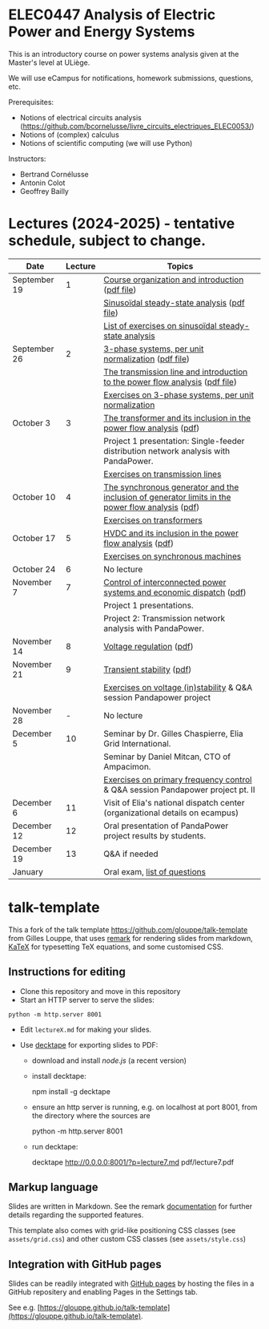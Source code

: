 # ELEC0447 Analysis of Electric Power and Energy Systems

This is an introductory course on power systems analysis given at the Master's level at ULiège.

We will use eCampus for notifications, homework submissions, questions, etc. 

Prerequisites: 
 - Notions of electrical circuits analysis (https://github.com/bcornelusse/livre_circuits_electriques_ELEC0053/)
 - Notions of (complex) calculus
 - Notions of scientific computing (we will use Python)

Instructors: 
 - Bertrand Cornélusse
 - Antonin Colot
 - Geoffrey Bailly

# Lectures (2024-2025) - tentative schedule, subject to change.

| Date | Lecture | Topics |
| --- | --- | --- |
|	 September 19 	|	1	|	 [Course organization and introduction](https://bcornelusse.github.io/ELEC0447-analysis-power-systems/?p=lecture1_intro.md) ([pdf file](pdf/lecture1_intro.pdf)) 	|
|	              	|	  |	 [Sinusoïdal steady-state analysis](https://bcornelusse.github.io/ELEC0447-analysis-power-systems/?p=lecture1_SSSA.md) ([pdf file](pdf/lecture1_SSSA.pdf))	|
|	              	|	  |	 [List of exercises on sinusoïdal steady-state analysis](pdf/ELEC0447-TP1.pdf) 	|
|	 September 26  |	2 |	 [3-phase systems, per unit normalization](https://bcornelusse.github.io/ELEC0447-analysis-power-systems/?p=lecture2_3ph_pu.md) ([pdf file](pdf/lecture2_3ph_pu.pdf)) 	|
|	 	             |	 	|	 [The transmission line and introduction to the power flow analysis](https://bcornelusse.github.io/ELEC0447-analysis-power-systems/?p=lecture3_tl_pf1.md) ([pdf file](pdf/lecture3_tl_pf1.pdf))	|
|	              	|	  |	 [Exercises on 3-phase systems, per unit normalization](pdf/ELEC0447-TP2.pdf) 	|
|	 October  3   	|	3	|	 [The transformer and its inclusion in the power flow analysis](https://bcornelusse.github.io/ELEC0447-analysis-power-systems/?p=lecture4.md) ([pdf](https://bcornelusse.github.io/ELEC0447-analysis-power-systems/pdf/lecture4.pdf)) 	|
|           	   	|	 	|	 Project 1 presentation: Single-feeder distribution network analysis with PandaPower.	|
|	              	|	  |	 [Exercises on transmission lines](pdf/ELEC0447-TP3.pdf)	|
|	 October 10   	|	4	|	 [The synchronous generator and the inclusion of generator limits in the power flow analysis](https://bcornelusse.github.io/ELEC0447-analysis-power-systems/?p=lecture5.md) ([pdf](https://bcornelusse.github.io/ELEC0447-analysis-power-systems/pdf/lecture5.pdf))	|
|	              	|	 	|	 [Exercises on transformers](pdf/ELEC0447-TP4.pdf) 	|
|	 October 17   	|	5	|	[HVDC and its inclusion in the power flow analysis](https://bcornelusse.github.io/ELEC0447-analysis-power-systems/?p=lecture6.md) ([pdf](https://bcornelusse.github.io/ELEC0447-analysis-power-systems/pdf/lecture6.pdf))	|
|	               |	 	|	 [Exercises on synchronous machines](pdf/ELEC0447-TP5.pdf) 	|
|	 October 24   	|	6	|	No lecture |
|	November 7    	|	7	|	  [Control of interconnected power systems and economic dispatch](https://bcornelusse.github.io/ELEC0447-analysis-power-systems/?p=lecture9_frequency_control_2023_bcr.md) ([pdf](https://bcornelusse.github.io/ELEC0447-analysis-power-systems/pdf/lecture9_frequency_control_2023_bcr.pdf)) 	|
|	              	|	  |	 Project 1 presentations.	|
|	              	|	  |	 Project 2: Transmission network analysis with PandaPower.	|
|	 November 14  	|	8	|	   [Voltage regulation](https://bcornelusse.github.io/ELEC0447-analysis-power-systems/?p=lecture7_aclt.md) ([pdf](pdf/lecture7_aclt.pdf))  	|
|	 November 21  	|	9	|	  [Transient stability](https://bcornelusse.github.io/ELEC0447-analysis-power-systems/?p=Lecture9_aclt.md) ([pdf](https://bcornelusse.github.io/ELEC0447-analysis-power-systems/pdf/lecture9_aclt.pdf)) 	|
|	              	|	  |	 [Exercises on voltage (in)stability](pdf/ELEC0447-TP6.pdf) & Q&A session Pandapower project	|
|	 November 28  	|	-	|	 No lecture |
|	 December 5   	|	10	|	 Seminar by Dr. Gilles Chaspierre, Elia Grid International. 	|
|	              	|	   |	 Seminar by Daniel Mitcan, CTO of Ampacimon. 	|
|	              	|	   |	 [Exercises on primary frequency control](pdf/ELEC0447-TP8.pdf) & Q&A session Pandapower project pt. II	|
|	 December 6   	|	11	|	 Visit of Elia's national dispatch center (organizational details on ecampus) 	|
|	 December 12  	|	12	|	 Oral presentation of PandaPower project results by students. 	|
|	 December 19  	|	13	|	 Q&A if needed 	|
|	 January      	|	  	|	 Oral exam,  [list of questions](pdf/20231212_ELEC0447_exam_questions.pdf) 	|


# talk-template

This a fork of the talk template https://github.com/glouppe/talk-template from Gilles Louppe, that uses [remark](https://github.com/gnab/remark) for rendering slides from markdown, [KaTeX](https://github.com/Khan/KaTeX) for typesetting TeX equations, and some customised CSS.

## Instructions for editing

- Clone this repository and move in this repository
- Start an HTTP server to serve the slides:
```
python -m http.server 8001
```
- Edit `lectureX.md` for making your slides.
- Use [decktape](https://github.com/astefanutti/decktape) for exporting slides to PDF:

  - download and install *node.js* (a recent version)
  - install decktape: 

    npm install -g decktape

 
  - ensure an http server is running, e.g. on localhost at port 8001, from the directory where the sources are

    python -m http.server 8001 

  - run decktape: 

    decktape http://0.0.0.0:8001/?p=lecture7.md pdf/lecture7.pdf

## Markup language

Slides are written in Markdown. See the remark [documentation](https://github.com/gnab/remark/wiki/Markdown) for further details regarding the supported features.

This template also comes with grid-like positioning CSS classes (see `assets/grid.css`) and other custom CSS classes (see `assets/style.css`)

## Integration with GitHub pages

Slides can be readily integrated with [GitHub pages](https://pages.github.com/) by hosting the files in a GitHub repositery and enabling Pages in the Settings tab.

See e.g. [https://glouppe.github.io/talk-template](https://glouppe.github.io/talk-template). 
